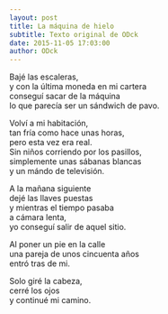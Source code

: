 ```yaml
---
layout: post
title: La máquina de hielo
subtitle: Texto original de ODck
date: 2015-11-05 17:03:00
author: ODck
---
```


Bajé las escaleras,  
y con la última moneda en mi cartera  
conseguí sacar de la máquina  
lo que parecía ser un sándwich de pavo.  

Volví a mi habitación,  
tan fría como hace unas horas,  
pero esta vez era real.  
Sin niños corriendo por los pasillos,  
simplemente unas sábanas blancas  
y un mándo de televisión.  

A la mañana siguiente  
dejé las llaves puestas  
y mientras el tiempo pasaba  
a cámara lenta,  
yo conseguí salir de aquel sitio.  

Al poner un pie en la calle  
una pareja de unos cincuenta años  
entró tras de mi.  

Solo giré la cabeza,  
cerré los ojos  
y continué mi camino. 

